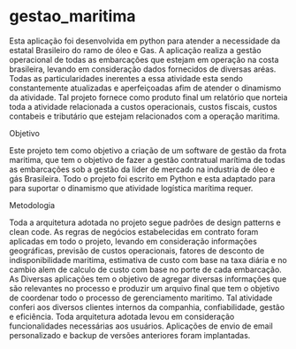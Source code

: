 # gestao_maritima
Esta aplicação foi desenvolvida em python para atender a necessidade da estatal Brasileiro do ramo de óleo e Gas. A aplicação realiza a gestão operacional de todas as embarcações que estejam em operação na costa brasileira, levando em consideração dados fornecidos de diversas aréas. Todas as particularidades inerentes a essa atividade esta sendo constantemente atualizadas e aperfeiçoadas afim de atender o dinamismo da atividade. Tal projeto fornece como produto final um relatório que norteia toda a atividade relacionada a custos operacionais, custos fiscais, custos contabeis e tributário que estejam relacionados com a operação maritima.

Objetivo

Este projeto tem como objetivo a criação de um software de gestão da frota maritima, que tem o objetivo de fazer a gestão contratual marítima de todas as embarcações sob a gestão da lider de mercado na industria de óleo e gás Brasileira. Todo o projeto foi escrito em Python e esta adaptado para para suportar o dinamismo que atividade logística marítima requer. 

Metodologia

Toda a arquitetura adotada no projeto segue padrões de design patterns e clean code. As regras de negócios estabelecidas em contrato foram aplicadas em todo o projeto, levando em consideração informações geográficas, previsão de custos operacionais, fatores de desconto de indisponibilidade maritima, estimativa de custo com base na taxa diária e no cambio alem de calculo de custo com base no porte de cada embarcação. As Diversas aplicações tem o objetivo de agregar diversas informações que são relevantes no processo e produzir um arquivo final que tem o objetivo de coordenar todo o processo de gerenciamento maritimo. Tal atividade conferi aos diversos clientes internos da companhia, confiabilidade, gestão e eficiência.
Toda arquitetura adotada levou em consideração funcionalidades necessárias aos usuários. Aplicações de envio de email personalizado e backup de versões anteriores foram implantadas.



